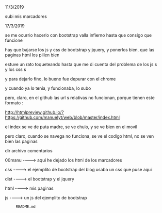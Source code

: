 
 
11/3/2019 
 
subi mis marcadores
 
  
 
17/3/2019 
 
se me ocurrio hacerlo con bootstrap
valla infierno hasta que consigo que funcione
 
hay que bajarse los js y css de bootstrap y jquery, y ponerlos bien, que las paginas html los pillen bien

estuve un rato toqueteando hasta que me di cuenta del problema de los js s y los css s

y para dejarlo fino, lo bueno fue depurar con el chrome

y cuando ya lo tenia, y funcionaba, lo subo
 
pero, claro, en el github las url s relativas no funcionan, porque tienen este formato :

http://htmlpreview.github.io/?https://github.com/manuelyt/web/blob/master/index.html

el index se ve de puta madre, se ve chulo, y se ve bien en el movil

pero claro, cuando se navega no funciona, se ve el codigo html, no se ven bien las paginas
 
dir   archivo           comentarios
 
00manu         ----> aqui he dejado los html de los marcadores

css            ----> el ejemplito de bootstrap del blog usaba un css que puse aqui

dist           ----> el bootstrap y el jquery

html           ----> mis paginas

js             ----> un js del ejemplito de bootstrap

         README.md
 
 